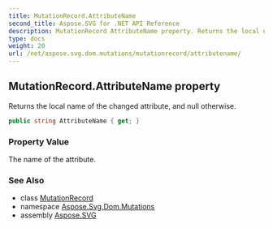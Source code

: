 ```yaml
---
title: MutationRecord.AttributeName
second_title: Aspose.SVG for .NET API Reference
description: MutationRecord AttributeName property. Returns the local name of the changed attribute and null otherwise
type: docs
weight: 20
url: /net/aspose.svg.dom.mutations/mutationrecord/attributename/
---
```

## MutationRecord.AttributeName property

Returns the local name of the changed attribute, and null otherwise.

```csharp
public string AttributeName { get; }
```

### Property Value

The name of the attribute.

### See Also

* class [MutationRecord](../)
* namespace [Aspose.Svg.Dom.Mutations](../../../aspose.svg.dom.mutations/)
* assembly [Aspose.SVG](../../../)

